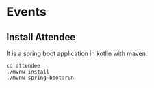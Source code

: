 # Events

## Install Attendee
It is a spring boot application in kotlin with maven.

```
cd attendee
./mvnw install
./mvnw spring-boot:run
```

